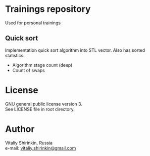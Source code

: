 # Trainings repository

Used for personal trainings

## Quick sort

Implementation quick sort algorithm into STL vector.
Also has sorted statistics:
- Algorithm stage count (deep)
- Count of swaps

# License

GNU general public license version 3.<br>
See LICENSE file in root directory.

# Author

Vitaliy Shirinkin, Russia<br>
e-mail: vitaliy.shirinkin@gmail.com


